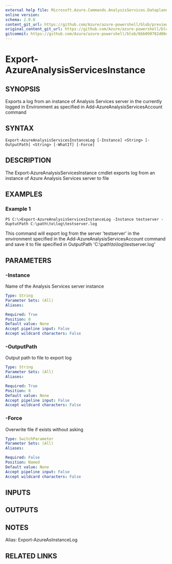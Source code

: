 ```yaml
---
external help file: Microsoft.Azure.Commands.AnalysisServices.Dataplane.dll-Help.xml
online version:
schema: 2.0.0
content_git_url: https://github.com/Azure/azure-powershell/blob/preview/src/ResourceManager/AnalysisServices/Commands.AnalysisServices.Dataplane/help/Export-AzureAnalysisServicesInstanceLog.md
original_content_git_url: https://github.com/Azure/azure-powershell/blob/preview/src/ResourceManager/AnalysisServices/Commands.AnalysisServices.Dataplane/help/Export-AzureAnalysisServicesInstanceLog.md
gitcommit: https://github.com/Azure/azure-powershell/blob/6bb099782d06dff784bab947b6caf326bb5ced75
---
```


# Export-AzureAnalysisServicesInstance

## SYNOPSIS
Exports a log from an instance of Analysis Services server in the currently logged in Environment as specified in Add-AzureAnalysisServicesAccount command

## SYNTAX

```
Export-AzureAnalysisServicesInstanceLog [-Instance] <String> [-OutputPath] <String> [-WhatIf] [-Force]
```

## DESCRIPTION
The Export-AzureAnalysisServicesInstance cmdlet exports log from an instance of Azure Analysis Services server to file

## EXAMPLES

### Example 1
```
PS C:\>Export-AzureAnalysisServicesInstanceLog -Instance testserver -OuptutPath C:\path\to\log\testserver.log
```

This command will export log from the server 'testserver' in the environment specified in the Add-AzureAnalysisServicesAccount command
and save it to file specified in OutputPath 'C:\path\to\log\testserver.log'

## PARAMETERS

### -Instance
Name of the Analysis Services server instance

```yaml
Type: String
Parameter Sets: (All)
Aliases: 

Required: True
Position: 0
Default value: None
Accept pipeline input: False
Accept wildcard characters: False
```

### -OutputPath
Output path to file to export log

```yaml
Type: String
Parameter Sets: (All)
Aliases: 

Required: True
Position: 0
Default value: None
Accept pipeline input: False
Accept wildcard characters: False
```

### -Force
Overwrite file if exists without asking

```yaml
Type: SwitchParameter
Parameter Sets: (All)
Aliases:

Required: False
Position: Named
Default value: None
Accept pipeline input: False
Accept wildcard characters: False
```

## INPUTS

## OUTPUTS

## NOTES
Alias: Export-AzureAsInstanceLog

## RELATED LINKS

